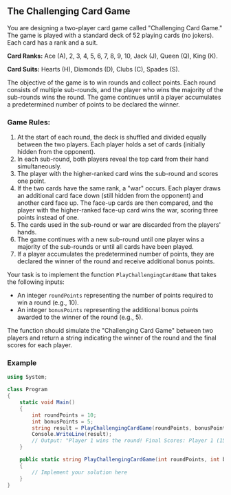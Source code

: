 ## The Challenging Card Game

You are designing a two-player card game called "Challenging Card Game." The game is played with a standard deck of 52 playing cards (no jokers). Each card has a rank and a suit.

**Card Ranks:** Ace (A), 2, 3, 4, 5, 6, 7, 8, 9, 10, Jack (J), Queen (Q), King (K).

**Card Suits:** Hearts (H), Diamonds (D), Clubs (C), Spades (S).

The objective of the game is to win rounds and collect points. Each round consists of multiple sub-rounds, and the player who wins the majority of the sub-rounds wins the round. The game continues until a player accumulates a predetermined number of points to be declared the winner.

### Game Rules:

1. At the start of each round, the deck is shuffled and divided equally between the two players. Each player holds a set of cards (initially hidden from the opponent).
2. In each sub-round, both players reveal the top card from their hand simultaneously.
3. The player with the higher-ranked card wins the sub-round and scores one point.
4. If the two cards have the same rank, a "war" occurs. Each player draws an additional card face down (still hidden from the opponent) and another card face up. The face-up cards are then compared, and the player with the higher-ranked face-up card wins the war, scoring three points instead of one.
5. The cards used in the sub-round or war are discarded from the players' hands.
6. The game continues with a new sub-round until one player wins a majority of the sub-rounds or until all cards have been played.
7. If a player accumulates the predetermined number of points, they are declared the winner of the round and receive additional bonus points.

Your task is to implement the function `PlayChallengingCardGame` that takes the following inputs:

- An integer `roundPoints` representing the number of points required to win a round (e.g., 10).
- An integer `bonusPoints` representing the additional bonus points awarded to the winner of the round (e.g., 5).

The function should simulate the "Challenging Card Game" between two players and return a string indicating the winner of the round and the final scores for each player.

### Example

```csharp
using System;

class Program
{
    static void Main()
    {
        int roundPoints = 10;
        int bonusPoints = 5;
        string result = PlayChallengingCardGame(roundPoints, bonusPoints);
        Console.WriteLine(result);
        // Output: "Player 1 wins the round! Final Scores: Player 1 (15), Player 2 (9)"
    }

    public static string PlayChallengingCardGame(int roundPoints, int bonusPoints)
    {
        // Implement your solution here
    }
}
